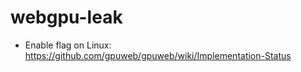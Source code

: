 # webgpu-leak

- Enable flag on Linux: <https://github.com/gpuweb/gpuweb/wiki/Implementation-Status>